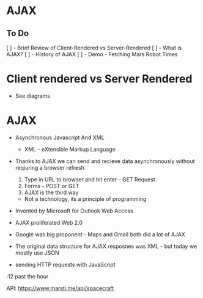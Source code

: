 # AJAX

## To Do

[ ] - Brief Review of Client-Rendered vs Server-Rendered
[ ] - What is AJAX?
[ ] - History of AJAX
[ ] - Demo - Fetching Mars Robot Times

# Client rendered vs Server Rendered

- See diagrams

# AJAX

- Asynchronous Javascript And XML
  - XML - eXtensible Markup Language
- Thanks to AJAX we can send and recieve data asynchronously without reqiuring a browser refresh

  1. Type in URL to browser and hit enter - GET Request
  2. Forms - POST or GET
  3. AJAX is the third way

  - Not a technology, its a principle of programming

- Invented by Microsoft for Outlook Web Access
- AJAX proliferated Web 2.0
- Google was big proponent - Maps and Gmail both did a lot of AJAX
- The original data structure for AJAX resposnes was XML - but today we mostly use JSON

- sending HTTP requests with JavaScript

:12 past the hour

API: https://www.marsti.me/api/spacecraft
